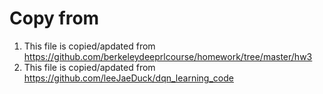 # Copy from

1. This file is copied/apdated from https://github.com/berkeleydeeprlcourse/homework/tree/master/hw3
2. This file is copied/apdated from https://github.com/leeJaeDuck/dqn_learning_code
